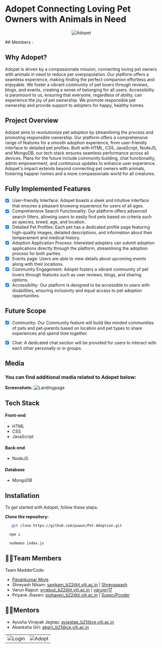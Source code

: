 <h1 gn="center"><span style="blue">Adopet </span> Connecting Loving Pet Owners with Animals in Need
</h1>
<p align="center">
  <img src="https://github.com/puwun/Pet-Adoption/blob/main/logo_fill.png" alt="Adopet">
</p>
## Members :
<div align="center">
  
</div>





## Why Adopet?

Adopet is driven by a compassionate mission, connecting loving pet owners with animals in need to reduce pet overpopulation. Our platform offers a seamless experience, making finding the perfect companion effortless and enjoyable. We foster a vibrant community of pet lovers through reviews, blogs, and events, creating a sense of belonging for all users. Accessibility is paramount to us, ensuring that everyone, regardless of ability, can experience the joy of pet ownership. We promote responsible pet ownership and provide support to adopters for happy, healthy homes.


## Project Overview

Adopet aims to revolutionize pet adoption by streamlining the process and promoting responsible ownership. Our platform offers a comprehensive range of features for a smooth adoption experience, from user-friendly interface to detailed pet profiles. Built with HTML, CSS, JavaScript, NodeJS, and MongoDB, our tech stack ensures seamless performance across all devices. Plans for the future include community building, chat functionality, admin empowerment, and continuous updates to enhance user experience. Adopet's impact extends beyond connecting pet owners with animals, fostering happier homes and a more compassionate world for all creatures.

## Fully Implemented Features

- [x] User-friendly Interface: Adopet boasts a sleek and intuitive interface that ensures a pleasant browsing experience for users of all ages.
- [x] Comprehensive Search Functionality: Our platform offers advanced search filters, allowing users to easily find pets based on criteria such as species, breed, age, and location.
- [x] Detailed Pet Profiles: Each pet has a dedicated profile page featuring high-quality images, detailed descriptions, and information about their temperament and medical history.
- [x] Adoption Application Process: Interested adopters can submit adoption applications directly through the platform, streamlining the adoption process for both parties.
- [x] Events page: Users are able to view details about upcoming events along with their locations.
- [x] Community Engagement: Adopet fosters a vibrant community of pet lovers through features such as user reviews, blogs, and sharing options.
- [x] Accessibility: Our platform is designed to be accessible to users with disabilities, ensuring inclusivity and equal access to pet adoption opportunities.

## Future Scope

- [x] Community: Our Community feature will build like minded communities of pets and pet-parents based on location and pet types to share experiences and spend time together.
- [x] Chat: A dedicated chat section will be provided for users to interact with each other personally or in groups.


## Media

### You can find additional media related to Adopet below:

**Screenshots:**
    <img src="https://drive.google.com/file/d/1YobURlwoHu0nchzp-DCn7eB-T9v-U3qT/view?usp=drive_link" alt="Landingpage"/> 
<table>
  <tr>
    <td> <img src="https://github.com/puwun/Pet-Adoption/blob/main/loginpage.jpg" alt="Login"/> </td>
    <td> <img src="https://github.com/puwun/Pet-Adoption/blob/main/Adoptpage.jpg" alt="Adopt" "/> </td>
  </tr>


## Tech Stack

#### Front-end
- HTML
- CSS
- JavaScript

#### Back-end
- NodeJS

#### Database
- MongoDB

</div>


## Installation

To get started with Adopet, follow these steps:

**Clone the repository:**
  ```bash
     git clone https://github.com/puwun/Pet-Adoption.git
```

  ```bash
    npm i
```
  ```bash
    nodemon index.js
```



## 👨‍💻Team Members

Team MadderCode:
- [Pavankumar More](https://github.com/puwun)
- Shreyash Nikam: sanikam_b22@it.vjti.ac.in | [Shreyaaaash](https://github.com/Shreyaaaash)
- Varun Rajput: vrrajput_b22@it.vjti.ac.in | [varunrr17](https://github.com/varunrr17)
- Priyank Jhaveri: psjhaveri_b22@it.vjti.ac.in | [SuperJPcoder](https://github.com/SuperJPcoder)

## 👨‍🏫Mentors


- Ayusha Vinayak Jagtap: avjagtap_b21@ce.vjti.ac.in 
- Akanksha Giri: akgiri_b21@ce.vjti.ac.in 

